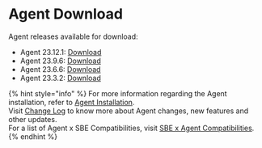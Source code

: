# Agent Download

Agent releases available for download:

* Agent 23.12.1: [Download](https://storage.googleapis.com/sym-platform/developers/rest-api/agent-23.12.1.zip)
* Agent 23.9.6: [Download](https://storage.googleapis.com/sym-platform/developers/rest-api/agent-23.9.6.zip)
* Agent 23.6.6: [Download](https://storage.googleapis.com/sym-platform/developers/rest-api/agent-23.6.6.zip)
* Agent 23.3.2: [Download](https://storage.googleapis.com/sym-platform/developers/rest-api/agent-23.3.2.zip)

{% hint style="info" %}
For more information regarding the Agent installation, refer to [Agent Installation](agent-2.x-and-above-installation.md).\
Visit [Change Log](../change-log/) to know more about Agent changes, new features and other updates.\
For a list of Agent x SBE Compatibilities, visit [SBE x Agent Compatibilities](sbe-x-agent-compatibility-matrix.md).
{% endhint %}
